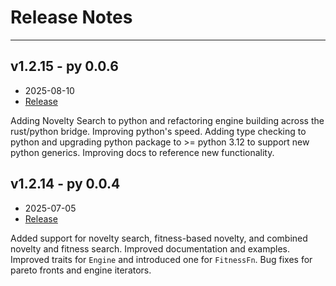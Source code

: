 # Release Notes

---

## v1.2.15 - py 0.0.6

- 2025-08-10
- [Release](https://github.com/pkalivas/radiate/releases/tag/v1.2.15)

Adding Novelty Search to python and refactoring engine building across the rust/python bridge. Improving python's speed. Adding type checking to python and upgrading python package to >= python 3.12 to support new python generics. Improving docs to reference new functionality.

## v1.2.14 - py 0.0.4

-  2025-07-05
-  [Release](https://github.com/pkalivas/radiate/releases/tag/v1.2.14)

Added support for novelty search, fitness-based novelty, and combined novelty and fitness search. Improved documentation and examples. Improved traits for `Engine` and introduced one for `FitnessFn`. Bug fixes for pareto fronts and engine iterators.